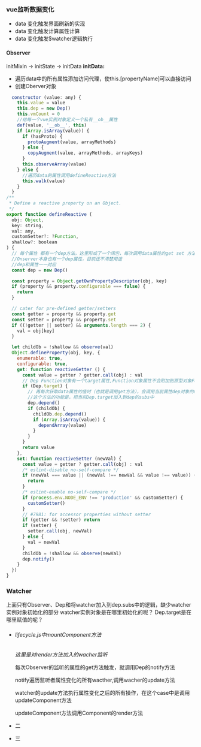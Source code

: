 ### vue监听数据变化

- data 变化触发界面刷新的实现
- data 变化触发计算属性计算
- data 变化触发$watcher逻辑执行

#### Observer

initMixin -> initState -> initData
**initData:**

- 遍历data中的所有属性添加访问代理，使this.[propertyName]可以直接访问
- 创建Oberver对象

```javascript
  constructor (value: any) {
    this.value = value
    this.dep = new Dep()
    this.vmCount = 0
    //给每一个vue实例对象定义一个私有__ob__属性
    def(value, '__ob__', this)
    if (Array.isArray(value)) {
      if (hasProto) {
        protoAugment(value, arrayMethods)
      } else {
        copyAugment(value, arrayMethods, arrayKeys)
      }
      this.observeArray(value)
    } else {
      //遍历data的属性调用defineReactive方法
      this.walk(value)
    }
  }
/**
 * Define a reactive property on an Object.
 */
export function defineReactive (
  obj: Object,
  key: string,
  val: any,
  customSetter?: ?Function,
  shallow?: boolean
) {
  // 每个属性 都有一个dep方法，这里形成了一个闭包，每次调用data属性的get set 方法会访问这个属性
  //Onserver本身也有一个dep属性，目前还不清楚用途
  //dep和属性一一对应
  const dep = new Dep()

  const property = Object.getOwnPropertyDescriptor(obj, key)
  if (property && property.configurable === false) {
    return
  }

  // cater for pre-defined getter/setters
  const getter = property && property.get
  const setter = property && property.set
  if ((!getter || setter) && arguments.length === 2) {
    val = obj[key]
  }

  let childOb = !shallow && observe(val)
  Object.defineProperty(obj, key, {
    enumerable: true,
    configurable: true,
    get: function reactiveGetter () {
      const value = getter ? getter.call(obj) : val
      // Dep Function对象有一个target属性,Function对象属性不会附加到原型对象Function.proptype)上，那它是以什么角色存在呢？
      if (Dep.target) {
        // 再每次获取data属性的值时（也就是调用get方法），会调用当前属性dep对象的depend方法
        //这个方法的功能是，把当前Dep.target加入到dep的subs中
        dep.depend()
        if (childOb) {
          childOb.dep.depend()
          if (Array.isArray(value)) {
            dependArray(value)
          }
        }
      }
      return value
    },
    set: function reactiveSetter (newVal) {
      const value = getter ? getter.call(obj) : val
      /* eslint-disable no-self-compare */
      if (newVal === value || (newVal !== newVal && value !== value)) {
        return
      }
      /* eslint-enable no-self-compare */
      if (process.env.NODE_ENV !== 'production' && customSetter) {
        customSetter()
      }
      // #7981: for accessor properties without setter
      if (getter && !setter) return
      if (setter) {
        setter.call(obj, newVal)
      } else {
        val = newVal
      }
      childOb = !shallow && observe(newVal)
      dep.notify()
    }
  })
}
```

### Watcher

上面只有Observer、Dep和将watcher加入到dep.subs中的逻辑，缺少watcher实例对象初始化的部分
watcher实例对象是在哪里初始化的呢？
Dep.target是在哪里赋值的呢？

- ###### lifecycle.js中mountComponent方法
  
  *这里是对render方法加入的wacher监听*
  
  每次Observer的监听的属性的get方法触发，就调用Dep的notify方法
  
  notify遍历监听者属性变化的所有wacther,调用wacher的update方法
  
  watcher的update方法执行属性变化之后的所有操作，在这个case中是调用updateComponent方法
  
  updateComponent方法调用Component的render方法
  
- 二

- 三